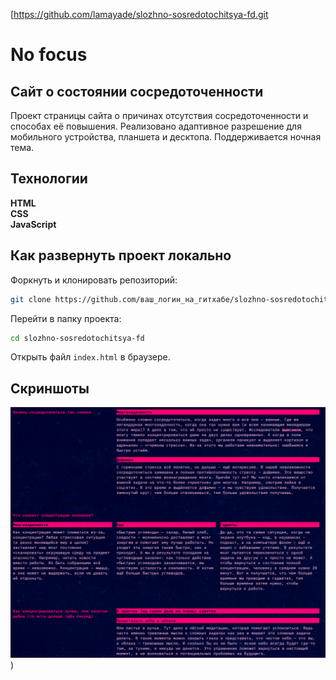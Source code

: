 [https://github.com/lamayade/slozhno-sosredotochitsya-fd.git

# No focus
## Сайт о состоянии сосредоточенности
Проект страницы сайта о причинах отсутствия сосредоточенности и способах её повышения. Реализовано адаптивное разрешение для мобильного устройства, планшета и десктопа. Поддерживается ночная тема.

## Технологии
__HTML__  
__CSS__  
__JavaScript__

## Как развернуть проект локально
Форкнуть и клонировать репозиторий:

```bash
git clone https://github.com/ваш_логин_на_гитхабе/slozhno-sosredotochitsya-fd.git
```

Перейти в папку проекта:

```bash
cd slozhno-sosredotochitsya-fd
```

Открыть файл `index.html` в браузере.

## Скриншоты
![Заглавная страница](screenshots/main.png))
